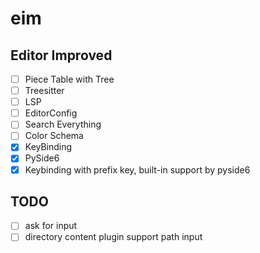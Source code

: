 # eim
## Editor Improved

- [ ] Piece Table with Tree
- [ ] Treesitter
- [ ] LSP
- [ ] EditorConfig
- [ ] Search Everything
- [ ] Color Schema
- [x] KeyBinding
- [x] PySide6
- [x] Keybinding with prefix key, built-in support by pyside6

## TODO
- [ ] ask for input
- [ ] directory content plugin support path input
